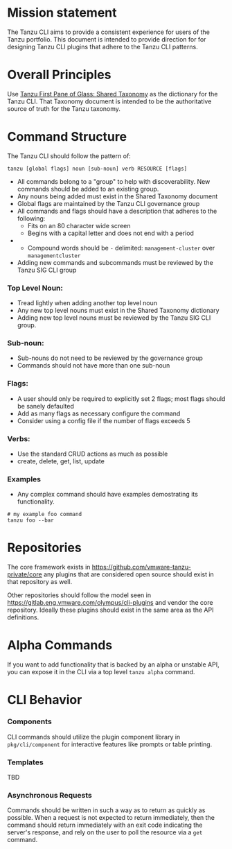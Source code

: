 # Mission statement
The Tanzu CLI aims to provide a consistent experience for users of the Tanzu portfolio.
This document is intended to provide direction for for designing Tanzu CLI plugins
that adhere to the Tanzu CLI patterns.

# Overall Principles

Use [Tanzu First Pane of Glass: Shared Taxonomy](https://docs.google.com/document/d/1K8_p4Ve09AXkFCU5GJNpthYac4L1fSVwfEr5mz-HzYk/edit)
as the dictionary for the Tanzu CLI. That Taxonomy document is intended to be
the authoritative source of truth for the Tanzu taxonomy.

# Command Structure

The Tanzu CLI should follow the pattern of:

```
tanzu [global flags] noun [sub-noun] verb RESOURCE [flags]
```

* All commands belong to a "group" to help with discoverability. New commands
should be added to an existing group.
* Any nouns being added must exist in the Shared Taxonomy document
* Global flags are maintained by the Tanzu CLI governance group
* All commands and flags should have a description that adheres to the following:
  * Fits on an 80 character wide screen
  * Begins with a capital letter and does not end with a period
* * Compound words should be `-` delimited: `management-cluster` over `managementcluster`
* Adding new commands and subcommands must be reviewed by the Tanzu SIG CLI group

### Top Level Noun:
* Tread lightly when adding another top level noun
* Any new top level nouns must exist in the Shared Taxonomy dictionary
* Adding new top level nouns must be reviewed by the Tanzu SIG CLI group.

### Sub-noun:
* Sub-nouns do not need to be reviewed by the governance group
* Commands should not have more than one sub-noun

### Flags:
* A user should only be required to explicitly set 2 flags; most flags should be
 sanely defaulted
* Add as many flags as necessary configure the command
* Consider using a config file if the number of flags exceeds 5

### Verbs:
* Use the standard CRUD actions as much as possible
* create, delete, get, list, update

### Examples
* Any complex command should have examples demostrating its functionality.
```
# my example foo command
tanzu foo --bar
```

# Repositories

The core framework exists in https://github.com/vmware-tanzu-private/core any
plugins that are considered open source should exist in that repository as well.

Other repositories should follow the model seen in
https://gitlab.eng.vmware.com/olympus/cli-plugins and vendor the core repository.
Ideally these plugins should exist in the same area as the API definitions.

# Alpha Commands

If you want to add functionality that is backed by an alpha or unstable API, you
can expose it in the CLI via a top level `tanzu alpha` command.

# CLI Behavior

### Components
CLI commands should utilize the plugin component library in `pkg/cli/component` for interactive features like prompts or table printing.

### Templates
TBD 

### Asynchronous Requests
Commands should be written in such a way as to return as quickly as possible.
When a request is not expected to return immediately,
then the command should return immediately with an exit code indicating the
server's response, and rely on the user to poll
the resource via a `get` command.
